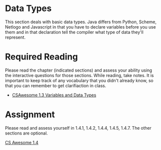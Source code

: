 # Data Types

This section deals with basic data types. Java differs from Python, Scheme, Netlogo and
Javascript in that you have to declare variables before you use them
and in that declaration tell the compiler what type of data they'll
represent.

# Required Reading
Please read the chapter (indicated sections) and assess your ability using the interactive questions for those sections.
While reading, take notes. It is important to keep track of any vocabulary that you didn't already know, so that you can remember to get clarifiaction in class.

* [CSAwesome 1.3 Variables and Data Types](https://runestone.academy/ns/books/published/csawesome/Unit1-Getting-Started/topic-1-3-variables.html)

# Assignment

Please read and assess yourself in 1.4.1, 1.4.2, 1.4.4, 1.4.5, 1.4.7. The other sections are optional.

[CS Awesome 1.4](https://runestone.academy/ns/books/published/csawesome/Unit1-Getting-Started/topic-1-4-assignment.html)
